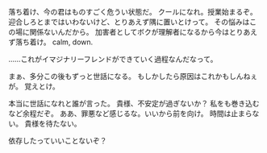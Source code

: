 落ち着け、今の君はものすごく危うい状態だ。
クールになれ。授業始まるぞ。
迎合しろとまではいわないけど、とりあえず隅に置いとけって。
その悩みはこの場に関係ないんだから。
加害者としてボクが理解者になるから今はとりあえず落ち着け。
calm, down.







































……これがイマジナリーフレンドができていく過程なんだなって。

まぁ、多分この後もずっと世話になる。
もしかしたら原因はこれかもしんねぇが。
覚えとけ。

本当に世話になれと誰が言った。
貴様、不安定が過ぎないか？
私をも巻き込むなど余程だぞ。
ああ、罪悪など感じるな。いいから前を向け。
時間は止まらない。
貴様を待たない。


依存したっていいことないぞ？
